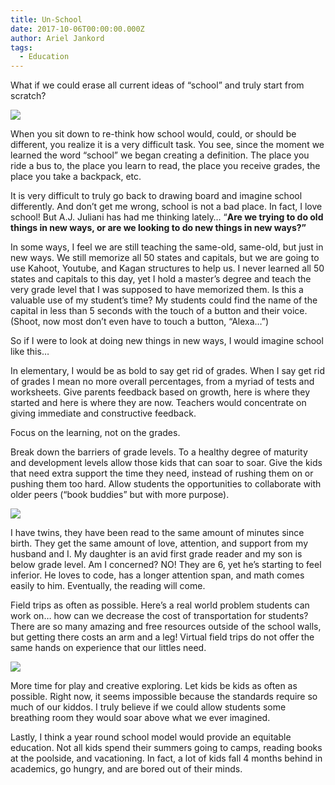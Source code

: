 ```yaml
---
title: Un-School
date: 2017-10-06T00:00:00.000Z
author: Ariel Jankord
tags:
  - Education
---
```


What if we could erase all current ideas of “school” and truly start from scratch?

![](../../static/img/un-school-1.jpeg)

When you sit down to re-think how school would, could, or should be different, you realize it is a very difficult task. You see, since the moment we learned the word “school” we began creating a definition. The place you ride a bus to, the place you learn to read, the place you receive grades, the place you take a backpack, etc.

It is very difficult to truly go back to drawing board and imagine school differently. And don’t get me wrong, school is not a bad place. In fact, I love school! But A.J. Juliani has had me thinking lately… “**Are we trying to do old things in new ways, or are we looking to do new things in new ways?”**

In some ways, I feel we are still teaching the same-old, same-old, but just in new ways. We still memorize all 50 states and capitals, but we are going to use Kahoot, Youtube, and Kagan structures to help us. I never learned all 50 states and capitals to this day, yet I hold a master’s degree and teach the very grade level that I was supposed to have memorized them. Is this a valuable use of my student’s time? My students could find the name of the capital in less than 5 seconds with the touch of a button and their voice. (Shoot, now most don’t even have to touch a button, “Alexa…”)

So if I were to look at doing new things in new ways, I would imagine school like this…

In elementary, I would be as bold to say get rid of grades. When I say get rid of grades I mean no more overall percentages, from a myriad of tests and worksheets. Give parents feedback based on growth, here is where they started and here is where they are now. Teachers would concentrate on giving immediate and constructive feedback.

Focus on the learning, not on the grades.

Break down the barriers of grade levels. To a healthy degree of maturity and development levels allow those kids that can soar to soar. Give the kids that need extra support the time they need, instead of rushing them on or pushing them too hard. Allow students the opportunities to collaborate with older peers (“book buddies” but with more purpose).

![](../../static/img/un-school-2.jpeg)

I have twins, they have been read to the same amount of minutes since birth. They get the same amount of love, attention, and support from my husband and I. My daughter is an avid first grade reader and my son is below grade level. Am I concerned? NO! They are 6, yet he’s starting to feel inferior. He loves to code, has a longer attention span, and math comes easily to him. Eventually, the reading will come.

Field trips as often as possible. Here’s a real world problem students can work on… how can we decrease the cost of transportation for students? There are so many amazing and free resources outside of the school walls, but getting there costs an arm and a leg! Virtual field trips do not offer the same hands on experience that our littles need.

![](../../static/img/un-school-3.jpeg)

More time for play and creative exploring. Let kids be kids as often as possible. Right now, it seems impossible because the standards require so much of our kiddos. I truly believe if we could allow students some breathing room they would soar above what we ever imagined.

Lastly, I think a year round school model would provide an equitable education. Not all kids spend their summers going to camps, reading books at the poolside, and vacationing. In fact, a lot of kids fall 4 months behind in academics, go hungry, and are bored out of their minds.
